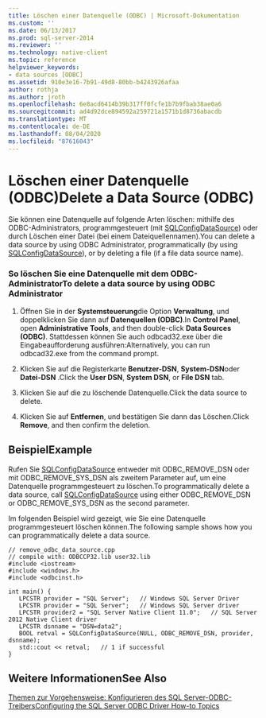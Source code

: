 ```yaml
---
title: Löschen einer Datenquelle (ODBC) | Microsoft-Dokumentation
ms.custom: ''
ms.date: 06/13/2017
ms.prod: sql-server-2014
ms.reviewer: ''
ms.technology: native-client
ms.topic: reference
helpviewer_keywords:
- data sources [ODBC]
ms.assetid: 910e3e16-7b91-49d8-80bb-b4243926afaa
author: rothja
ms.author: jroth
ms.openlocfilehash: 6e8acd6414b39b317ff0fcfe1b7b9fbab38ae0a6
ms.sourcegitcommit: ad4d92dce894592a259721a1571b1d8736abacdb
ms.translationtype: MT
ms.contentlocale: de-DE
ms.lasthandoff: 08/04/2020
ms.locfileid: "87616043"
---
```

# <a name="delete-a-data-source-odbc"></a><span data-ttu-id="072c1-102">Löschen einer Datenquelle (ODBC)</span><span class="sxs-lookup"><span data-stu-id="072c1-102">Delete a Data Source (ODBC)</span></span>
  <span data-ttu-id="072c1-103">Sie können eine Datenquelle auf folgende Arten löschen: mithilfe des ODBC-Administrators, programmgesteuert (mit [SQLConfigDataSource](../native-client-odbc-api/sqlconfigdatasource.md)) oder durch Löschen einer Datei (bei einem Dateiquellennamen).</span><span class="sxs-lookup"><span data-stu-id="072c1-103">You can delete a data source by using ODBC Administrator, programmatically (by using [SQLConfigDataSource](../native-client-odbc-api/sqlconfigdatasource.md)), or by deleting a file (if a file data source name).</span></span>  
  
### <a name="to-delete-a-data-source-by-using-odbc-administrator"></a><span data-ttu-id="072c1-104">So löschen Sie eine Datenquelle mit dem ODBC-Administrator</span><span class="sxs-lookup"><span data-stu-id="072c1-104">To delete a data source by using ODBC Administrator</span></span>  
  
1.  <span data-ttu-id="072c1-105">Öffnen Sie in der **Systemsteuerung**die Option **Verwaltung**, und doppelklicken Sie dann auf **Datenquellen (ODBC)**.</span><span class="sxs-lookup"><span data-stu-id="072c1-105">In **Control Panel**, open **Administrative Tools**, and then double-click **Data Sources (ODBC)**.</span></span> <span data-ttu-id="072c1-106">Stattdessen können Sie auch odbcad32.exe über die Eingabeaufforderung ausführen:</span><span class="sxs-lookup"><span data-stu-id="072c1-106">Alternatively, you can run odbcad32.exe from the command prompt.</span></span>  
  
2.  <span data-ttu-id="072c1-107">Klicken Sie auf die Registerkarte **Benutzer-DSN**, **System-DSN**oder **Datei-DSN** .</span><span class="sxs-lookup"><span data-stu-id="072c1-107">Click the **User DSN**, **System DSN**, or **File DSN** tab.</span></span>  
  
3.  <span data-ttu-id="072c1-108">Klicken Sie auf die zu löschende Datenquelle.</span><span class="sxs-lookup"><span data-stu-id="072c1-108">Click the data source to delete.</span></span>  
  
4.  <span data-ttu-id="072c1-109">Klicken Sie auf **Entfernen**, und bestätigen Sie dann das Löschen.</span><span class="sxs-lookup"><span data-stu-id="072c1-109">Click **Remove**, and then confirm the deletion.</span></span>  
  
## <a name="example"></a><span data-ttu-id="072c1-110">Beispiel</span><span class="sxs-lookup"><span data-stu-id="072c1-110">Example</span></span>  
 <span data-ttu-id="072c1-111">Rufen Sie [SQLConfigDataSource](../native-client-odbc-api/sqlconfigdatasource.md) entweder mit ODBC_REMOVE_DSN oder mit ODBC_REMOVE_SYS_DSN als zweitem Parameter auf, um eine Datenquelle programmgesteuert zu löschen.</span><span class="sxs-lookup"><span data-stu-id="072c1-111">To programmatically delete a data source, call [SQLConfigDataSource](../native-client-odbc-api/sqlconfigdatasource.md) using either ODBC_REMOVE_DSN or ODBC_REMOVE_SYS_DSN as the second parameter.</span></span>  
  
 <span data-ttu-id="072c1-112">Im folgenden Beispiel wird gezeigt, wie Sie eine Datenquelle programmgesteuert löschen können.</span><span class="sxs-lookup"><span data-stu-id="072c1-112">The following sample shows how you can programmatically delete a data source.</span></span>  
  
```  
// remove_odbc_data_source.cpp  
// compile with: ODBCCP32.lib user32.lib  
#include <iostream>  
#include <windows.h>  
#include <odbcinst.h>  
  
int main() {   
   LPCSTR provider = "SQL Server";   // Windows SQL Server Driver  
   LPCSTR provider = "SQL Server";   // Windows SQL Server driver  
   LPCSTR provider2 = "SQL Server Native Client 11.0";   // SQL Server 2012 Native Client driver  
   LPCSTR dsnname = "DSN=data2";  
   BOOL retval = SQLConfigDataSource(NULL, ODBC_REMOVE_DSN, provider, dsnname);  
   std::cout << retval;   // 1 if successful  
}  
```  
  
## <a name="see-also"></a><span data-ttu-id="072c1-113">Weitere Informationen</span><span class="sxs-lookup"><span data-stu-id="072c1-113">See Also</span></span>  
 [<span data-ttu-id="072c1-114">Themen zur Vorgehensweise: Konfigurieren des SQL Server-ODBC-Treibers</span><span class="sxs-lookup"><span data-stu-id="072c1-114">Configuring the SQL Server ODBC Driver How-to Topics</span></span>](../../database-engine/dev-guide/configuring-the-sql-server-odbc-driver-how-to-topics.md)  
  
  
